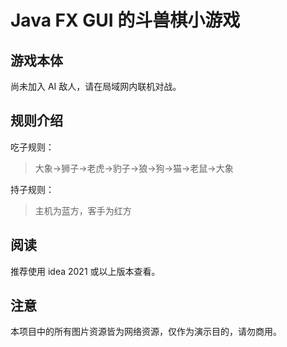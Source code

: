 # Java FX GUI 的斗兽棋小游戏

## 游戏本体
尚未加入 AI 敌人，请在局域网内联机对战。

## 规则介绍
吃子规则：
> 大象->狮子->老虎->豹子->狼->狗->猫->老鼠->大象

持子规则：
> 主机为蓝方，客手为红方

## 阅读
推荐使用 idea 2021 或以上版本查看。


## 注意
本项目中的所有图片资源皆为网络资源，仅作为演示目的，请勿商用。